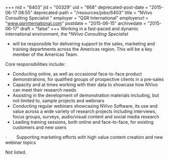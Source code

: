 +++
nid = "6403"
jid = "00329"
uid = "668"
deprecated-post-date = "2015-06-17 08:55"
deprecated-path = "/resources/jobs/6403"
title = "NVivo Consulting Specialist "
employer = "QSR International"
employerurl = "www.qsrinternational.com"
postdate = "2015-06-15"
archivedate = "2015-06-17"
draft = "false"
+++
Working in a fast-paced and dynamic international environment, the
**NVivo Consulting Specialist*
-  will be responsible for delivering
support to the sales, marketing and training departments across the
Americas region. This will be a key member of the Americas Team.

Core responsibilities include:

-   Conducting online, as well as occasional face-to-face product
    demonstrations, for qualified groups of prospective clients in a
    pre-sales
-   Capacity and at times working with their data to showcase how NVivo
    can meet their research needs
-   Assisting in the development of demonstration materials including,
    but not limited to, sample projects and webinars
-   Conducting regular webinars showcasing NVivo Software, its use and
    value across a wide variety of research projects including
    interviews, focus groups, surveys, audio/visual content and social
    media research
-   Leading training sessions, both online and face-to-face, for
    existing customers and new users

·        Supporting marketing efforts with high value content creation
and new webinar topics
  
Not listed.
